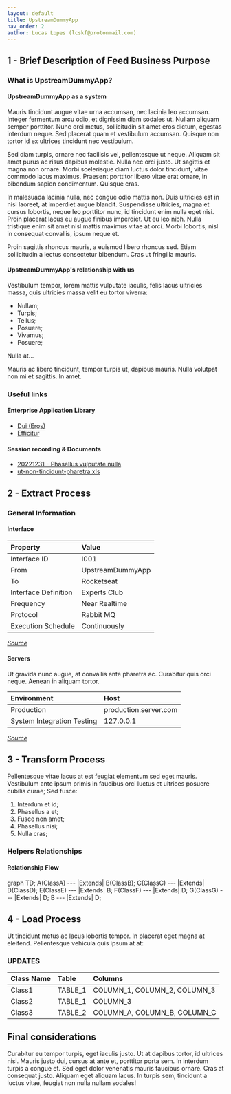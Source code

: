 ```yaml
---
layout: default
title: UpstreamDummyApp
nav_order: 2
author: Lucas Lopes (lcskf@protonmail.com)
---
```


<!-- - Begin: importing scripts -->
<!-- <script src="https://cdnjs.cloudflare.com/ajax/libs/mermaid/8.8.2/mermaid.min.js" integrity="sha512-x8NWYlEsC86ngfO24tbxW6pMuyn9gYnwEW0FcSobohDc3iLCXhmRkqYXgTfE7Jwy2YCTnHRfyum8LUIiyvmgWQ==" crossorigin="anonymous"></script> -->
<!--- End: importing scripts -->

<!-- IMPORT LAST VERSION https://www.jsdelivr.com/package/npm/mermaid -->
<script type="module">
import mermaid from 'https://cdn.jsdelivr.net/npm/mermaid@11.4.1/+esm'
</script>


## 1 - Brief Description of Feed Business Purpose

### What is UpstreamDummyApp?

#### UpstreamDummyApp as a system

Mauris tincidunt augue vitae urna accumsan, nec lacinia leo accumsan. Integer fermentum arcu odio, et dignissim diam sodales ut. Nullam aliquam semper porttitor. Nunc orci metus, sollicitudin sit amet eros dictum, egestas interdum neque. Sed placerat quam et vestibulum accumsan. Quisque non tortor id ex ultrices tincidunt nec vestibulum.

Sed diam turpis, ornare nec facilisis vel, pellentesque ut neque. Aliquam sit amet purus ac risus dapibus molestie. Nulla nec orci justo. Ut sagittis et magna non ornare. Morbi scelerisque diam luctus dolor tincidunt, vitae commodo lacus maximus. Praesent porttitor libero vitae erat ornare, in bibendum sapien condimentum. Quisque cras. 

In malesuada lacinia nulla, nec congue odio mattis non. Duis ultricies est in nisi laoreet, at imperdiet augue blandit. Suspendisse ultricies, magna et cursus lobortis, neque leo porttitor nunc, id tincidunt enim nulla eget nisi. Proin placerat lacus eu augue finibus imperdiet. Ut eu leo nibh. Nulla tristique enim sit amet nisl mattis maximus vitae at orci. Morbi lobortis, nisl in consequat convallis, ipsum neque et.

Proin sagittis rhoncus mauris, a euismod libero rhoncus sed. Etiam sollicitudin a lectus consectetur bibendum. Cras ut fringilla mauris.

#### UpstreamDummyApp's relationship with us

Vestibulum tempor, lorem mattis vulputate iaculis, felis lacus ultricies massa, quis ultricies massa velit eu tortor viverra:

- Nullam;
- Turpis;
- Tellus;
- Posuere;
- Vivamus;
- Posuere;

Nulla at...

Mauris ac libero tincidunt, tempor turpis ut, dapibus mauris. Nulla volutpat non mi et sagittis. In amet.

### Useful links

#### Enterprise Application Library

- [Dui (Eros)](https://app.rocketseat.com.br/)
- [Efficitur](https://app.rocketseat.com.br/)

#### Session recording & Documents

- [20221231 - Phasellus vulputate nulla](https://app.rocketseat.com.br/)
- [ut-non-tincidunt-pharetra.xls](https://app.rocketseat.com.br/)

## 2 - Extract Process

### General Information

#### Interface

| Property             | Value            |
| :------------------- | :--------------- |
| Interface ID         | I001             |
| From                 | UpstreamDummyApp |
| To                   | Rocketseat       |
| Interface Definition | Experts Club     |
| Frequency            | Near Realtime    |
| Protocol             | Rabbit MQ        |
| Execution Schedule   | Continuously     |

_[Source](https://app.rocketseat.com.br/)_

#### Servers

Ut gravida nunc augue, at convallis ante pharetra ac. Curabitur quis orci neque. Aenean in aliquam tortor.

| Environment                | Host                  |
| :------------------------- | :-------------------- |
| Production                 | production.server.com |
| System Integration Testing | 127.0.0.1             |

_[Source](https://app.rocketseat.com.br/)_


## 3 - Transform Process

Pellentesque vitae lacus at est feugiat elementum sed eget mauris. Vestibulum ante ipsum primis in faucibus orci luctus et ultrices posuere cubilia curae; Sed fusce:

1. Interdum et id;
2. Phasellus a et;
3. Fusce non amet;
4. Phasellus nisi;
5. Nulla cras;

### Helpers Relationships

#### Relationship Flow

<div class="mermaid">
graph TD;
    A(ClassA) --- |Extends| B(ClassB);
    C(ClassC) --- |Extends| D(ClassD);
    E(ClassE) --- |Extends| B;
    F(ClassF) --- |Extends| D;
    G(ClassG) --- |Extends| D;
    B --- |Extends| D;
</div>


## 4 - Load Process

Ut tincidunt metus ac lacus lobortis tempor. In placerat eget magna at eleifend. Pellentesque vehicula quis ipsum at at:

### UPDATES

| Class Name | Table   | Columns                      |
| :--------- | :------ | :--------------------------- |
| Class1     | TABLE_1 | COLUMN_1, COLUMN_2, COLUMN_3 |
| Class2     | TABLE_1 | COLUMN_3                     |
| Class3     | TABLE_2 | COLUMN_A, COLUMN_B, COLUMN_C |


## Final considerations

Curabitur eu tempor turpis, eget iaculis justo. Ut at dapibus tortor, id ultrices nisi. Mauris justo dui, cursus at ante et, porttitor porta sem. In interdum turpis a congue et.
Sed eget dolor venenatis mauris faucibus ornare. Cras at consequat justo. Aliquam eget aliquam lacus. In turpis sem, tincidunt a luctus vitae, feugiat non nulla nullam sodales!
